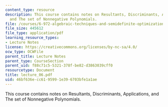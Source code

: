 ```yaml
---
content_type: resource
description: This course contains notes on Resultants, Discriminants, Applications,
  and The set of Nonnegative Polynomials.
file: /courses/6-972-algebraic-techniques-and-semidefinite-optimization-spring-2006/46bf636ecc6195991e396703bfe1a1ae_lecture_06.pdf
file_size: 445612
file_type: application/pdf
learning_resource_types:
- Lecture Notes
license: https://creativecommons.org/licenses/by-nc-sa/4.0/
ocw_type: OCWFile
parent_title: Lecture Notes
parent_type: CourseSection
parent_uid: f88c71c5-5321-378f-be82-d3863039cff0
resourcetype: Document
title: lecture_06.pdf
uid: 46bf636e-cc61-9599-1e39-6703bfe1a1ae
---
```

This course contains notes on Resultants, Discriminants, Applications, and The set of Nonnegative Polynomials.